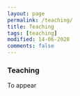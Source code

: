 ```yaml
---
layout: page
permalink: /teaching/
title: Teaching
tags: [teaching]
modified: 14-06-2020
comments: false
---
```



### Teaching

To appear
